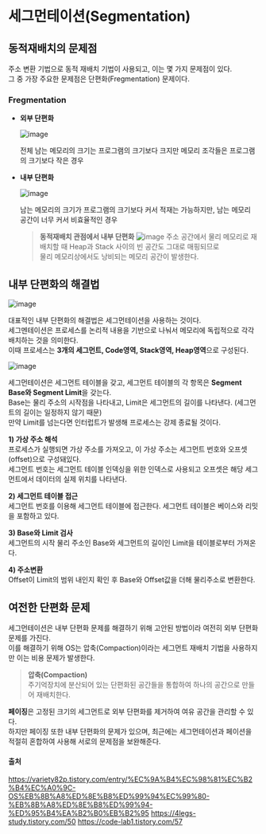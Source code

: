 # 세그먼테이션(Segmentation)

## 동적재배치의 문제점

주소 변환 기법으로 동적 재배치 기법이 사용되고, 이는 몇 가지 문제점이 있다. <br>
그 중 가장 주요한 문제점은 단편화(Fregmentation) 문제이다. 

### Fregmentation 

- **외부 단편화**
  
  ![image](https://github.com/dlrkdus/CS_STUDY/assets/99721126/434624ee-240d-4f3b-92fc-b48616517384)

  전체 남는 메모리의 크기는 프로그램의 크기보다 크지만 메모리 조각들은 프로그램의 크기보다 작은 경우

- **내부 단편화**
  
  ![image](https://github.com/dlrkdus/CS_STUDY/assets/99721126/858d0142-da72-46fe-92cc-8fdd99ede4a5)

  남는 메모리의 크기가 프로그램의 크기보다 커서 적재는 가능하지만, 남는 메모리 공간이 너무 커서 비효율적인 경우

  >**동적재배치 관점에서 내부 단편화**
  >![image](https://github.com/dlrkdus/CS_STUDY/assets/99721126/855c821c-73c2-43ec-92cd-228fa3d1c2de)
  >주소 공간에서 물리 메모리로 재배치할 때 Heap과 Stack 사이의 빈 공간도 그대로 매핑되므로 <br>
  >물리 메모리상에서도 낭비되는 메모리 공간이 발생한다. 



## 내부 단편화의 해결법 

![image](https://github.com/dlrkdus/CS_STUDY/assets/99721126/c3987519-9c7e-4662-8e09-def75d079734)

대표적인 내부 단편화의 해결법은 세그먼테이션을 사용하는 것이다. <br>
세그멘테이션은 프로세스를 논리적 내용을 기반으로 나눠서 메모리에 독립적으로 각각 배치하는 것을 의미한다. <br>
이때 프로세스는 **3개의 세그먼트, Code영역, Stack영역, Heap영역**으로 구성된다. <br>

![image](https://github.com/dlrkdus/CS_STUDY/assets/99721126/c3ff4d72-1998-4510-b150-92f4d4fc9c4f)


세그먼테이션은 세그먼트 테이블을 갖고, 세그먼트 테이블의 각 항목은 **Segment Base와 Segment Limit**을 갖는다. <br>
Base는 물리 주소의 시작점을 나타내고, Limit은 세그먼트의 길이를 나타낸다. (세그먼트의 길이는 일정하지 않기 때문) <br>
만약 Limit를 넘는다면 인터럽트가 발생해 프로세스는 강제 종료될 것이다. <br>


**1) 가상 주소 해석** <br>
프로세스가 실행되면 가상 주소를 가져오고, 이 가상 주소는 세그먼트 번호와 오프셋(offset)으로 구성돼있다. <br>
세그먼트 번호는 세그먼트 테이블 인덱싱을 위한 인덱스로 사용되고 오프셋은 해당 세그먼트에서 데이터의 실제 위치를 나타낸다. <br>

**2) 세그먼트 테이블 접근** <br>
세그먼트 번호를 이용해 세그먼트 테이블에 접근한다. 세그먼트 테이블은 베이스와 리밋을 포함하고 있다. <br>

**3) Base와 Limit 검사** <br>
세그먼트의 시작 물리 주소인 Base와 세그먼트의 길이인 Limit을 테이블로부터 가져온다. <br>

**4) 주소변환** <br>
Offset이 Limit의 범위 내인지 확인 후 Base와 Offset값을 더해 물리주소로 변환한다. <br>

## 여전한 단편화 문제 

세그먼테이션은 내부 단편화 문제를 해결하기 위해 고안된 방법이라 여전히 외부 단편화 문제를 가진다. <br>
이를 해결하기 위해 OS는 압축(Compaction)이라는 세그먼트 재배치 기법을 사용하지만 이는 비용 문제가 발생한다. <br>
>**압축(Compaction)**<br>
>주기억장치에 분산되어 있는 단편화된 공간들을 통합하여 하나의 공간으로 만들어 재배치한다.<br>

**페이징**은 고정된 크기의 세그먼트로 외부 단편화를 제거하여 여유 공간을 관리할 수 있다. <br>
하지만 페이징 또한 내부 단편화의 문제가 있으며, 최근에는 세그먼테이션과 페이션을 적절히 혼합하여 사용해 서로의 문제점을 보완해준다. 



#### 출처
https://variety82p.tistory.com/entry/%EC%9A%B4%EC%98%81%EC%B2%B4%EC%A0%9C-OS%EB%8B%A8%ED%8E%B8%ED%99%94%EC%99%80-%EB%8B%A8%ED%8E%B8%ED%99%94-%ED%95%B4%EA%B2%B0%EB%B2%95
https://4legs-study.tistory.com/50
https://code-lab1.tistory.com/57




